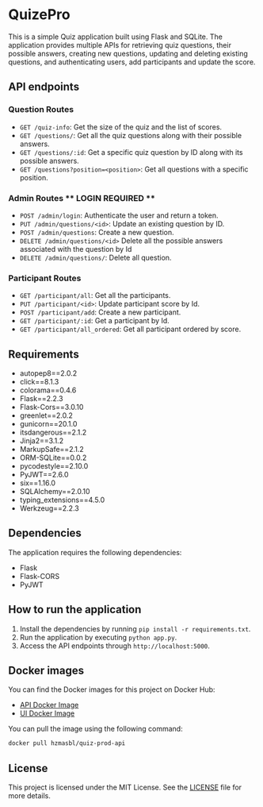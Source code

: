 # QuizePro

This is a simple Quiz application built using Flask and SQLite. The application provides multiple APIs for retrieving quiz questions, their possible answers, creating new questions, updating and deleting existing questions, and authenticating users, add participants and update the score.
## API endpoints

### Question Routes

- `GET /quiz-info`: Get the size of the quiz and the list of scores.
- `GET /questions/`: Get all the quiz questions along with their possible answers.
- `GET /questions/:id`: Get a specific quiz question by ID along with its possible answers.
- `GET /questions?position=<position>`: Get all questions with a specific position.

### Admin Routes ** LOGIN REQUIRED **

- `POST /admin/login`: Authenticate the user and return a token.
- `PUT /admin/questions/<id>`: Update an existing question by ID.
- `POST /admin/questions`: Create a new question.
- `DELETE /admin/questions/<id>` Delete all the possible answers associated with the question by Id 
- `DELETE /admin/questions/`: Delete all question.

### Participant Routes

- `GET /participant/all`: Get all the participants.
- `PUT /participant/<id>`: Update participant score by Id.
- `POST /participant/add`: Create a new participant.
- `GET /participant/:id`: Get a participant by Id.
- `GET /participant/all_ordered`: Get all participant ordered by score.

## Requirements

- autopep8==2.0.2
- click==8.1.3
- colorama==0.4.6
- Flask==2.2.3
- Flask-Cors==3.0.10
- greenlet==2.0.2
- gunicorn==20.1.0
- itsdangerous==2.1.2
- Jinja2==3.1.2
- MarkupSafe==2.1.2
- ORM-SQLite==0.0.2
- pycodestyle==2.10.0
- PyJWT==2.6.0
- six==1.16.0
- SQLAlchemy==2.0.10
- typing_extensions==4.5.0
- Werkzeug==2.2.3


## Dependencies

The application requires the following dependencies:

- Flask
- Flask-CORS
- PyJWT

## How to run the application

1. Install the dependencies by running `pip install -r requirements.txt`.
2. Run the application by executing `python app.py`.
3. Access the API endpoints through `http://localhost:5000`.

## Docker images

You can find the Docker images for this project on Docker Hub:

- [API Docker Image](https://hub.docker.com/r/hzmasbl/quiz-prod-api)
- [UI Docker Image](https://hub.docker.com/r/hzmasbl/quiz-prod-ui)

You can pull the image using the following command:

```bash
docker pull hzmasbl/quiz-prod-api
```

## License

This project is licensed under the MIT License. See the [LICENSE](LICENSE) file for more details.